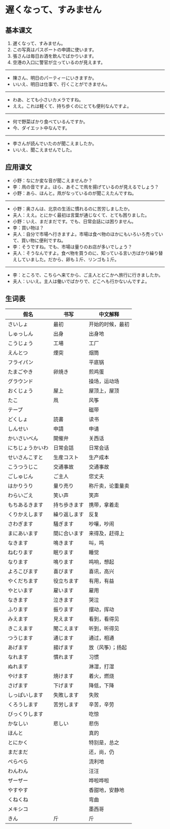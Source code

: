# 遅くなって、すみません

## 基本课文

1. 遅くなって、すみません。
2. この写真はパスポートの申請に使います。
3. 張さんは毎日お酒を飲んでばかりいます。
4. 空港の入口に警官が立っているのが見えます。

---

- 陳さん、明日のパーティーにいきますか。
- いいえ、明日は仕事で、行くことができません。

---

- わあ、とても小さいカメラですね。
- ええ。これは軽くて、持ち歩くのにとても便利なんですよ。

---

- 何で野菜ばかり食べているんですか。
- 今、ダイエット中なんです。

---

- 李さんが読んでいたのが聞こえましたか。
- いいえ、聞こえませんでした。

## 应用课文

- 小野：なにか変な音が聞こえませんか？
- 李：凧の音ですよ。ほら、あそこで凧を揚げているのが見えるでしょう？
- 小野：あら、ほんと。凧がなっているのが聞こえたんですね。

---

- 小野：奥さんは、北京の生活に慣れるのに苦労しましたか。
- 夫人：ええ。とにかく最初は言葉が通じなくて、とても困りました。
- 小野：いえ、まだまだです。でも、日常会話には困りません。
- 李：買い物は？
- 夫人：自分で市場へ行きますよ。市場は食べ物のほかにもいろいろ売っていて、買い物に便利ですね。
- 李：そうですね。でも、市場は量りのお店が多いでしょう？
- 夫人：そうなんですよ。食べ物を買うのに、知っている言い方ばかり繰り替えしていました。だから、卵も１斤、リンゴも１斤。

---

- 李：ところで、こちらへ来てから、ご主人とどこかへ旅行に行きましたか。
- 夫人：いいえ。主人は働いでばかりで、どこへも行かないんですよ。

## 生词表

| 假名             | 书写         | 中文解释         |
| ---------------- | ------------ | ---------------- |
| さいしょ         | 最初         | 开始的时候，最初 |
| しゅっしん       | 出身         | 出身地           |
| こうじょう       | 工場         | 工厂             |
| えんとつ         | 煙突         | 烟筒             |
| フライパン       |              | 平底锅           |
| たまごやき       | 卵焼き       | 煎鸡蛋           |
| グラウンド       |              | 操场，运动场     |
| おくじょう       | 屋上         | 屋顶上，屋顶     |
| たこ             | 凧           | 风筝             |
| テープ           |              | 磁带             |
| どくしょ         | 読書         | 读书             |
| しんせい         | 申請         | 申请             |
| かいさいべん     | 開催弁       | 关西话           |
| にちじょうかいわ | 日常会話     | 日常会话         |
| せいさんこすと   | 生産コスト   | 生产成本         |
| こうつうじこ     | 交通事故     | 交通事故         |
| ごしゅじん       | ご主人       | 您丈夫           |
| はかりうり       | 量り売り     | 称斤卖，论重量卖 |
| わらいごえ       | 笑い声       | 笑声             |
| もちあるきます   | 持ち歩きます | 携带，拿着走     |
| くりかえします   | 繰り返します | 反复             |
| さわぎます       | 騒ぎます     | 吵嚷，吵闹       |
| まにあいます     | 間に合います | 来得及，赶得上   |
| なきます         | 鳴きます     | 叫，鸣           |
| ねむります       | 眠ります     | 睡觉             |
| なります         | 鳴ります     | 鸣响，想起       |
| よろこびます     | 喜びます     | 喜讯，高兴       |
| やくだちます     | 役立ちます   | 有用，有益       |
| やといます       | 雇います     | 雇用             |
| なきます         | 泣きます     | 哭泣             |
| ふります         | 振ります     | 摆动，挥动       |
| みえます         | 見えます     | 看到，看得见     |
| きこえます       | 聞こえます   | 听到，听得见     |
| つうじます       | 通じます     | 通过，相通       |
| あげます         | 揚げます     | 放（风筝）；扬起 |
| なれます         | 慣れます     | 习惯             |
| ぬれます         |              | 淋湿，打湿       |
| やけます         | 焼けます     | 着火，燃烧       |
| さげます         | 下げます     | 降低，下降       |
| しっぱいします   | 失敗します   | 失败             |
| くろうします     | 苦労します   | 辛苦，辛劳       |
| びっくりします   |              | 吃惊             |
| かなしい         | 悲しい       | 悲伤             |
| ほんと           |              | 真的             |
| とにかく         |              | 特别是，总之     |
| まだまだ         |              | 还，尚，仍       |
| ぺらぺら         |              | 流利地           |
| わんわん         |              | 汪汪             |
| ザーザー         |              | 哗啦哗啦         |
| やすやす         |              | 香甜地，安静地   |
| くねくね         |              | 弯曲             |
| メキシコ         |              | 墨西哥           |
| きん             | 斤           | 斤               |
